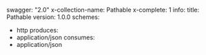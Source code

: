 swagger: "2.0"
x-collection-name: Pathable
x-complete: 1
info:
  title: Pathable
  version: 1.0.0
schemes:
- http
produces:
- application/json
consumes:
- application/json
